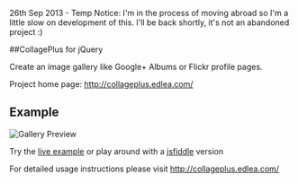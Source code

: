 26th Sep 2013 - Temp Notice: I'm in the process of moving abroad so I'm a little slow on development of this. I'll be back shortly, it's not an abandoned project :)


##CollagePlus for jQuery

Create an image gallery like Google+ Albums or Flickr profile pages. 

Project home page: http://collageplus.edlea.com/


Example
-------
![Gallery Preview](https://raw.github.com/ed-lea/jquery-collagePlus/master/support/images/0.2.0-preview.png)

Try the [live example](http://collageplus.edlea.com/example.html "Live CollagePlus example") or play around with a [jsfiddle](http://jsfiddle.net/edlea/uZv3n/) version




For detailed usage instructions please visit http://collageplus.edlea.com/

